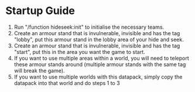 # Startup Guide
1. Run "/function hideseek:init" to initialise the necessary teams.
2. Create an armour stand that is invulnerable, invisible and has the tag "lobby", put this armour stand in the lobby area of your hide and seek.
3. Create an armour stand that is invulnerable, invisible and has the tag "start", put this in the area you want the game to start.
4. If you want to use multiple areas within a world, you will need to teleport these armour stands around (multiple armour stands with the same tag will break the game).
5. If you want to use multiple worlds with this datapack, simply copy the datapack into that world and do steps 1 to 3
